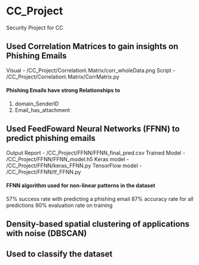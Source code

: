 # CC_Project
Security Project for CC

## Used Correlation Matrices to gain insights on Phishing Emails 
Visual - /CC_Project/Correlation\ Matrix/corr_wholeData.png
Script - /CC_Project/Correlation\ Matrix/CorrMatrix.py

#### Phishing Emails have strong Relationships to
1. domain_SenderID
2. Email_has_attachment

## Used FeedFoward Neural Networks (FFNN) to predict phishing emails
Output Report - /CC_Project/FFNN/FFNN_final_pred.csv
Trained Model - /CC_Project/FFNN/FFNN_model.h5
Keras model - /CC_Project/FFNN/keras_FFNN.py
TensorFlow model - /CC_Project/FFNN/tf_FFNN.py

#### FFNN algorithm used for non-linear patterns in the dataset
57% success rate with predicting a phishing email
87% accuracy rate for all predictions
90% evaluation rate on training

## Density-based spatial clustering of applications with noise (DBSCAN) 
## Used to classify the dataset

